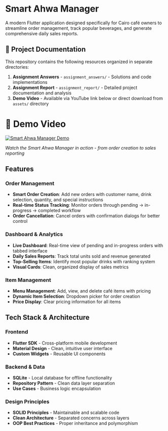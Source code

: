 # Smart Ahwa Manager

A modern Flutter application designed specifically for Cairo café owners to streamline order management, track popular beverages, and generate comprehensive daily sales reports.

## 📁 Project Documentation

This repository contains the following resources organized in separate directories:

1. **Assignment Answers** - `assignment_answers/` - Solutions and code implementations
2. **Assignment Report** - `assignment_report/` - Detailed project documentation and analysis
3. **Demo Video** - Available via YouTube link below or direct download from `assets/` directory

# 🎥 Demo Video

[![Smart Ahwa Manager Demo](https://img.youtube.com/vi/iV1F0TzmGLc/maxresdefault.jpg)](https://www.youtube.com/watch?v=iV1F0TzmGLc)

*Watch the Smart Ahwa Manager in action - from order creation to sales reporting*
## Features

### Order Management
- **Smart Order Creation**: Add new orders with customer name, drink selection, quantity, and special instructions
- **Real-time Status Tracking**: Monitor orders through pending → in-progress → completed workflow
- **Order Cancellation**: Cancel orders with confirmation dialogs for better control

### Dashboard & Analytics
- **Live Dashboard**: Real-time view of pending and in-progress orders with tabbed interface
- **Daily Sales Reports**: Track total units sold and revenue generated
- **Top-Selling Items**: Identify most popular drinks with ranking system
- **Visual Cards**: Clean, organized display of sales metrics

### Item Management
- **Menu Management**: Add, view, and delete café items with pricing
- **Dynamic Item Selection**: Dropdown picker for order creation
- **Price Display**: Clear pricing information for all items

## Tech Stack & Architecture

### **Frontend**
- **Flutter SDK** - Cross-platform mobile development
- **Material Design** - Clean, intuitive user interface
- **Custom Widgets** - Reusable UI components

### **Backend & Data**
- **SQLite** - Local database for offline functionality
- **Repository Pattern** - Clean data layer separation
- **Use Cases** - Business logic encapsulation

### **Design Principles**
- **SOLID Principles** - Maintainable and scalable code
- **Clean Architecture** - Separated concerns across layers
- **OOP Best Practices** - Proper inheritance and polymorphism
